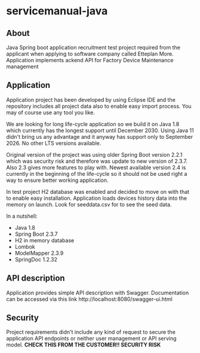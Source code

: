 # servicemanual-java

## About
Java Spring boot application recruitment test project required from the applicant when applying to software company called Etteplan More.
Application implements ackend API for Factory Device Maintenance management

## Application
Application project has been developed by using Eclipse IDE and the repository includes all project data also to enable easy import process. You may of course use any tool you like.

We are looking for long life-cycle application so we build it on Java 1.8 which currently has the longest support until December 2030. Using Java 11 didn't bring us any advantage and it anyway has support only to September 2026. No other LTS versions available.

Original version of the project was using older Spring Boot version 2.2.1 which was security risk and therefore was update to new version of 2.3.7. Also 2.3 gives more features to play with.
Newest available version 2.4 is currently in the beginning of the life-cycle so it should not be used right a way to ensure better working application.  

In test project H2 database was enabled and decided to move on with that to enable easy installation. Application loads devices history data into the memory on launch. Look for seeddata.csv for to see the seed data.

In a nutshell:
- Java 1.8
- Spring Boot 2.3.7
- H2 in memory database
- Lombok
- ModelMapper 2.3.9
- SpringDoc 1.2.32

## API description
Application provides simple API description with Swagger. 
Documentation can be accessed via this link http://localhost:8080/swagger-ui.html

## Security
Project requirements didn't include any kind of request to secure the application API endpoints or neither user management or API serving model. **CHECK THIS FROM THE CUSTOMER!! SECURITY RISK**